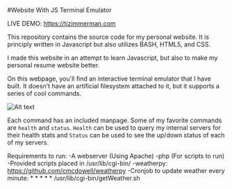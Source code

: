 #Website With JS Terminal Emulator

LIVE DEMO: https://tjzimmerman.com

This repository contains the source code for my personal website. It is principly written in Javascript but also utilizes BASH, HTML5, and CSS. 

I made this website in an attempt to learn Javascript, but also to make my personal resume website better.

On this webpage, you'll find an interactive terminal emulator that I have built. It doesn't have an artificial filesystem attached to it, but it supports a series of cool commands.

![Alt text](https://raw.githubusercontent.com/zimmertr/Website-With-JS-Terminal-Emulator/master/Files/screenshot.png "Terminal Emulator")

Each command has an included manpage. Some of my favorite commands are `health` and `status`. `Health` can be used to query my internal servers for their health stats and `Status` can be used to see the up/down status of each of my servers. 


Requirements to run:
-A webserver (Using Apache)
-php (For scripts to run)
-Provided scripts placed in /usr/lib/cgi-bin/
-weatherpy: https://github.com/cmcdowell/weatherpy
-Cronjob to update weather every minute: * * * * * /usr/lib/cgi-bin/getWeather.sh
